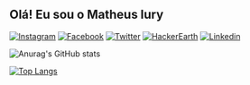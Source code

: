## Olá! Eu sou o Matheus Iury

[![Instagram](https://img.shields.io/badge/Instagram-E4405F?style=for-the-badge&logo=instagram&logoColor=white)](https://www.instagram.com/matheusiuryal/)
[![Facebook](	https://img.shields.io/badge/Facebook-1877F2?style=for-the-badge&logo=facebook&logoColor=white)](https://www.facebook.com/matheus.dejesus.3367/)
[![Twitter](https://img.shields.io/badge/Twitter-1DA1F2?style=for-the-badge&logo=twitter&logoColor=white)]()
[![HackerEarth](https://img.shields.io/badge/HackerEarth-%232C3454.svg?&style=for-the-badge&logo=HackerEarth&logoColor=Blue)]()
[![Linkedin](https://img.shields.io/badge/LinkedIn-0077B5?style=for-the-badge&logo=linkedin&logoColor=white)]()

![Anurag's GitHub stats](https://github-readme-stats.vercel.app/api?username=estudosciencia&hide=contribs,prs)

[![Top Langs](https://github-readme-stats.vercel.app/api/top-langs/?username=estudociencia&layout=compact)](https://github.com/estudociencia/github-readme-stats)

